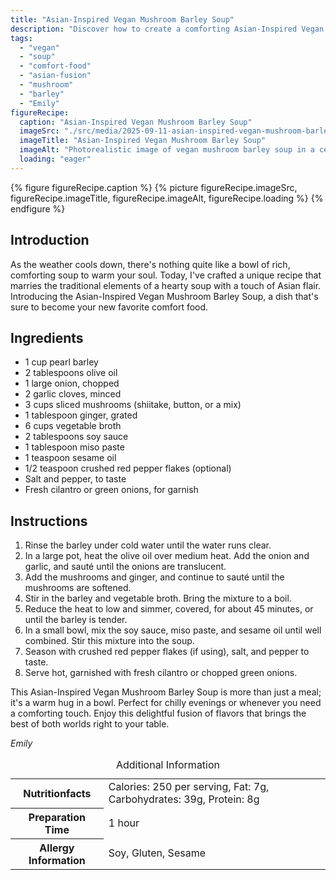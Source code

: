 ```yaml
---
title: "Asian-Inspired Vegan Mushroom Barley Soup"
description: "Discover how to create a comforting Asian-Inspired Vegan Mushroom Barley Soup, blending traditional and Asian flavors for a unique and tasty meal."
tags:
  - "vegan"
  - "soup"
  - "comfort-food"
  - "asian-fusion"
  - "mushroom"
  - "barley"
  - "Emily"
figureRecipe: 
  caption: "Asian-Inspired Vegan Mushroom Barley Soup"
  imageSrc: "./src/media/2025-09-11-asian-inspired-vegan-mushroom-barley-soup-2183.png"
  imageTitle: "Asian-Inspired Vegan Mushroom Barley Soup"
  imageAlt: "Photorealistic image of vegan mushroom barley soup in a ceramic bowl on a rustic wooden table, garnished with cilantro, with a spoon and chopsticks nearby."
  loading: "eager"
---
```


{% figure figureRecipe.caption %}
{% picture figureRecipe.imageSrc, figureRecipe.imageTitle, figureRecipe.imageAlt, figureRecipe.loading %}
{% endfigure %}

## Introduction

As the weather cools down, there's nothing quite like a bowl of rich, comforting soup to warm your soul. Today, I've crafted a unique recipe that marries the traditional elements of a hearty soup with a touch of Asian flair. Introducing the Asian-Inspired Vegan Mushroom Barley Soup, a dish that's sure to become your new favorite comfort food.

## Ingredients

- 1 cup pearl barley
- 2 tablespoons olive oil
- 1 large onion, chopped
- 2 garlic cloves, minced
- 3 cups sliced mushrooms (shiitake, button, or a mix)
- 1 tablespoon ginger, grated
- 6 cups vegetable broth
- 2 tablespoons soy sauce
- 1 tablespoon miso paste
- 1 teaspoon sesame oil
- 1/2 teaspoon crushed red pepper flakes (optional)
- Salt and pepper, to taste
- Fresh cilantro or green onions, for garnish

## Instructions

1. Rinse the barley under cold water until the water runs clear.
2. In a large pot, heat the olive oil over medium heat. Add the onion and garlic, and sauté until the onions are translucent.
3. Add the mushrooms and ginger, and continue to sauté until the mushrooms are softened.
4. Stir in the barley and vegetable broth. Bring the mixture to a boil.
5. Reduce the heat to low and simmer, covered, for about 45 minutes, or until the barley is tender.
6. In a small bowl, mix the soy sauce, miso paste, and sesame oil until well combined. Stir this mixture into the soup.
7. Season with crushed red pepper flakes (if using), salt, and pepper to taste.
8. Serve hot, garnished with fresh cilantro or chopped green onions.

This Asian-Inspired Vegan Mushroom Barley Soup is more than just a meal; it's a warm hug in a bowl. Perfect for chilly evenings or whenever you need a comforting touch. Enjoy this delightful fusion of flavors that brings the best of both worlds right to your table.

*Emily*

<table><caption class='sr-only'>Additional Information</caption><tr><th>Nutritionfacts</th><td>Calories: 250 per serving, Fat: 7g, Carbohydrates: 39g, Protein: 8g&nbsp;</td></tr><tr><th>Preparation Time</th><td>1 hour&nbsp;</td></tr><tr><th>Allergy Information</th><td>Soy, Gluten, Sesame&nbsp;</td></tr></table>

